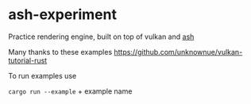 # ash-experiment


Practice rendering engine, built on top of vulkan and [ash](https://github.com/MaikKlein/ash)

Many thanks to these examples https://github.com/unknownue/vulkan-tutorial-rust


To run examples use

`cargo run --example` + example name 
